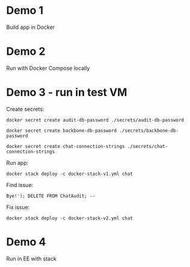 

# Demo 1

Build app in Docker


# Demo 2

Run with Docker Compose locally


# Demo 3 - run in test VM

Create secrets:

```
docker secret create audit-db-password ./secrets/audit-db-password

docker secret create backbone-db-password ./secrets/backbone-db-password

docker secret create chat-connection-strings ./secrets/chat-connection-strings
```

Run app:

```
docker stack deploy -c docker-stack-v1.yml chat
```

Find issue:

```
Bye!'); DELETE FROM ChatAudit; --
```

Fix issue:

```
docker stack deploy -c docker-stack-v2.yml chat
```

# Demo 4

Run in EE with stack